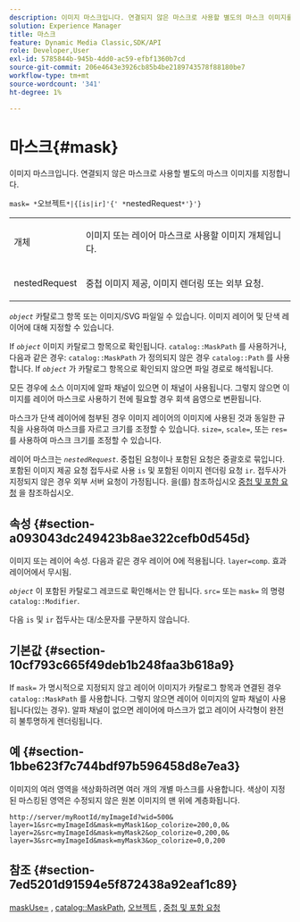 ```yaml
---
description: 이미지 마스크입니다. 연결되지 않은 마스크로 사용할 별도의 마스크 이미지를 지정합니다.
solution: Experience Manager
title: 마스크
feature: Dynamic Media Classic,SDK/API
role: Developer,User
exl-id: 5785844b-945b-4dd0-ac59-efbf1360b7cd
source-git-commit: 206e4643e3926cb85b4be2189743578f88180be7
workflow-type: tm+mt
source-wordcount: '341'
ht-degree: 1%

---
```


# 마스크{#mask}

이미지 마스크입니다. 연결되지 않은 마스크로 사용할 별도의 마스크 이미지를 지정합니다.

`mask= *`오브젝트`*|{[is|ir]'{' *`nestedRequest`*'}'}`

<table id="simpletable_F5A8CD8D7E9B48DAB3C8184E8FE60D9B"> 
 <tr class="strow"> 
  <td class="stentry"> <p><span class="varname"> 개체</span> </p></td> 
  <td class="stentry"> <p>이미지 또는 레이어 마스크로 사용할 이미지 개체입니다. </p></td> 
 </tr> 
 <tr class="strow"> 
  <td class="stentry"> <p><span class="varname"> nestedRequest</span> </p></td> 
  <td class="stentry"> <p>중첩 이미지 제공, 이미지 렌더링 또는 외부 요청. </p></td> 
 </tr> 
</table>

*`object`* 카탈로그 항목 또는 이미지/SVG 파일일 수 있습니다. 이미지 레이어 및 단색 레이어에 대해 지정할 수 있습니다.

If *`object`* 이미지 카탈로그 항목으로 확인됩니다. `catalog::MaskPath` 를 사용하거나, 다음과 같은 경우: `catalog::MaskPath` 가 정의되지 않은 경우 `catalog::Path` 를 사용합니다. If *`object`* 가 카탈로그 항목으로 확인되지 않으면 파일 경로로 해석됩니다.

모든 경우에 소스 이미지에 알파 채널이 있으면 이 채널이 사용됩니다. 그렇지 않으면 이미지를 레이어 마스크로 사용하기 전에 필요할 경우 회색 음영으로 변환됩니다.

마스크가 단색 레이어에 첨부된 경우 이미지 레이어의 이미지에 사용된 것과 동일한 규칙을 사용하여 마스크를 자르고 크기를 조정할 수 있습니다. `size=`, `scale=`, 또는 `res=` 를 사용하여 마스크 크기를 조정할 수 있습니다.

레이어 마스크는 *`nestedRequest`*. 중첩된 요청이나 포함된 요청은 중괄호로 묶입니다. 포함된 이미지 제공 요청 접두사로 사용 `is` 및 포함된 이미지 렌더링 요청 `ir`. 접두사가 지정되지 않은 경우 외부 서버 요청이 가정됩니다. 을(를) 참조하십시오 [중첩 및 포함 요청](../../../../../is-api/http-ref/image-serving-api-ref/c-http-protocol-reference/c-syntax-and-features/r-request-nesting-and-embedding.md#reference-38ec66d4062046589e16c39bf1c6049b) 을 참조하십시오.

## 속성 {#section-a093043dc249423b8ae322cefb0d545d}

이미지 또는 레이어 속성. 다음과 같은 경우 레이어 0에 적용됩니다. `layer=comp`. 효과 레이어에서 무시됨.

*`object`* 이 포함된 카탈로그 레코드로 확인해서는 안 됩니다. `src=` 또는 `mask=` 의 명령 `catalog::Modifier`.

다음 `is` 및 `ir` 접두사는 대/소문자를 구분하지 않습니다.

## 기본값 {#section-10cf793c665f49deb1b248faa3b618a9}

If `mask=` 가 명시적으로 지정되지 않고 레이어 이미지가 카탈로그 항목과 연결된 경우 `catalog::MaskPath` 를 사용합니다. 그렇지 않으면 레이어 이미지의 알파 채널이 사용됩니다(있는 경우). 알파 채널이 없으면 레이어에 마스크가 없고 레이어 사각형이 완전히 불투명하게 렌더링됩니다.

## 예 {#section-1bbe623f7c744bdf97b596458d8e7ea3}

이미지의 여러 영역을 색상화하려면 여러 개의 개별 마스크를 사용합니다. 색상이 지정된 마스킹된 영역은 수정되지 않은 원본 이미지의 맨 위에 계층화됩니다.

`http://server/myRootId/myImageId?wid=500& layer=1&src=myImageId&mask=myMask1&op_colorize=200,0,0& layer=2&src=myImageId&mask=myMask2&op_colorize=0,200,0& layer=3&src=myImageId&mask=myMask3&op_colorize=0,0,200`

## 참조 {#section-7ed5201d91594e5f872438a92eaf1c89}

[maskUse=](../../../../../is-api/http-ref/image-serving-api-ref/c-http-protocol-reference/c-command-reference/r-maskuse.md#reference-9bb1fb5eee4a4bd38f33dadc1a752464) , [catalog::MaskPath](/help/aem-is-ir-api/is-api/image-catalog/image-serving-api-ref/c-image-catalog-reference/c-image-svg-data-reference/c-image-data-reference/r-maskpath-cat.md), [오브젝트](../../../../../is-api/http-ref/image-serving-api-ref/c-http-protocol-reference/c-data-types/r-object.md#reference-2591bd24548d462782c68d138ef795a0) , [중첩 및 포함 요청](../../../../../is-api/http-ref/image-serving-api-ref/c-http-protocol-reference/c-syntax-and-features/r-request-nesting-and-embedding.md#reference-38ec66d4062046589e16c39bf1c6049b)
